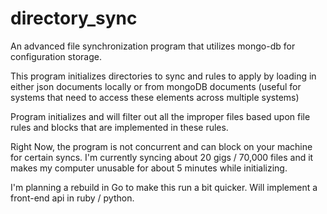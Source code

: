 directory_sync
==============

An advanced file synchronization program that utilizes mongo-db for configuration storage.

This program initializes directories to sync and rules to apply by loading in either json documents locally or from mongoDB documents (useful for systems that need to access these elements across multiple systems)

Program initializes and will filter out all the improper files based upon file rules and blocks that are implemented in these rules.

Right Now, the program is not concurrent and can block on your machine for certain syncs. I'm currently syncing about 20 gigs / 70,000 files and it makes my computer unusable for about 5 minutes while initializing.

I'm planning a rebuild in Go to make this run a bit quicker. Will implement a front-end api in ruby / python.